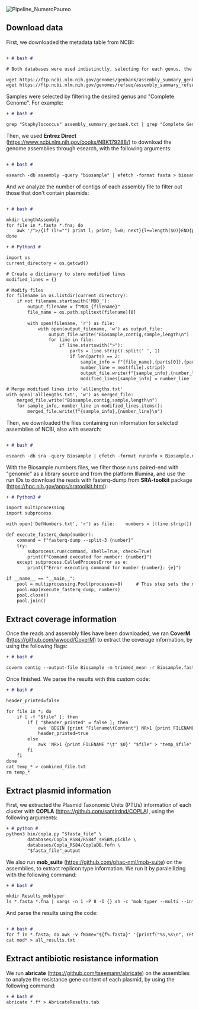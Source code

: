 
![Pipeline_NumeroPaureo](https://github.com/PaulaRamiro/NpAUREO/assets/152322543/007dd8e5-04f9-4735-9717-758dd4d2613d)


## **Download data** 

First, we downloaded the metadata table from NCBI:

```diff

+ # bash #

# Both databases were used indistinctly, selecting for each genus, the one that contained most samples of our interest

wget https://ftp.ncbi.nlm.nih.gov/genomes/genbank/assembly_summary_genbank.txt 
wget https://ftp.ncbi.nlm.nih.gov/genomes/refseq/assembly_summary_refseq.txt

```
Samples were selected by filtering the desired genus and "Complete Genome". For example:

```diff
+ # bash #

grep "Staphylococcus" assembly_summary_genbank.txt | grep "Complete Genome" > data_staphylococcus.txt
```

Then, we used **Entrez Direct** (https://www.ncbi.nlm.nih.gov/books/NBK179288/) to download the genome assemblies through esearch, with the following arguments:

```diff

+ # bash #

esearch -db assembly -query "biosample" | efetch -format fasta > biosample.fasta

```

And we analyze the number of contigs of each assembly file to filter out those that don't contain plasmids:


```diff

+ # bash #

mkdir LengthAssembly
for file in *.fasta *.fna; do
    awk '/^>/{if (l!="") print l; print; l=0; next}{l+=length($0)}END{print l}' "$file" > "LengthAssembly/$(basename -- "$file" .fna)"
done

+ # Python3 #

import os
current_directory = os.getcwd()

# Create a dictionary to store modified lines
modified_lines = {}

# Modify files
for filename in os.listdir(current_directory):
    if not filename.startswith('MOD_'):
        output_filename = f"MOD_{filename}"
        file_name = os.path.splitext(filename)[0]
        
        with open(filename, 'r') as file:
            with open(output_filename, 'w') as output_file:
                output_file.write("Biosample,contig,sample,length\n")
                for line in file:
                    if line.startswith(">"):
                        parts = line.strip().split(' ', 1)
                        if len(parts) == 2:
                            sample_info = f"{file_name},{parts[0]},{parts[1].rstrip()}"
                            number_line = next(file).strip()
                            output_file.write(f"{sample_info},{number_line}\n")
                            modified_lines[sample_info] = number_line

# Merge modified lines into 'alllengths.txt'
with open('alllengths.txt', 'w') as merged_file:
    merged_file.write("Biosample,contig,sample,length\n")
    for sample_info, number_line in modified_lines.items():
        merged_file.write(f"{sample_info},{number_line}\n")
```

Then, we downloaded the files containing run information for selected assemblies of NCBI, also with esearch: 

```diff

+ # bash #

esearch -db sra -query Biosample | efetch -format runinfo > Biosample.numbers
```

With the Biosample.numbers files, we filter those runs paired-end with "genomic" as a library source and from the platform Illumina, and use the run IDs to download the reads with fasterq-dump from **SRA-toolkit** package (https://hpc.nih.gov/apps/sratoolkit.html):

```diff
+ # Python3 #

import multiprocessing
import subprocess

with open('DefNumbers.txt', 'r') as file:    numbers = [(line.strip()) for line in file if line.strip()]

def execute_fasterq_dump(number):
    command = f"fasterq-dump --split-3 {number}"
    try:
        subprocess.run(command, shell=True, check=True)
        print(f"Command executed for number: {number}")
    except subprocess.CalledProcessError as e:
        print(f"Error executing command for number {number}: {e}")

if __name__ == "__main__":
    pool = multiprocessing.Pool(processes=8)     # This step sets the number of cores to be used to parallelize, in this case, 8. Tune this to fit your machine.
    pool.map(execute_fasterq_dump, numbers)
    pool.close()
    pool.join()

```

## **Extract coverage information** 


Once the reads and assembly files have been downloaded, we ran **CoverM** (https://github.com/wwood/CoverM) to extract the coverage information, by using the following flags:

```diff
+ # bash #

coverm contig --output-file Biosample -m trimmed_mean -r Biosample.fasta -1 reads_1.fastq -2 reads_2.fastq

```

Once finished. We parse the results with this custom code:

```diff
+ # bash #

header_printed=false

for file in *; do
    if [ -f "$file" ]; then
        if [ "$header_printed" = false ]; then
            awk 'BEGIN {print "Filename\tContent"} NR>1 {print FILENAME "\t" $0}' "$file" > "temp_$file"
            header_printed=true
        else
            awk 'NR>1 {print FILENAME "\t" $0}' "$file" > "temp_$file"
        fi
    fi
done
cat temp_* > combined_file.txt
rm temp_*
```


## **Extract plasmid information** 

First, we extracted the Plasmid Taxonomic Units (PTUs) information of each cluster with **COPLA** (https://github.com/santirdnd/COPLA), using the following arguments: 

```diff
+ # python #
python3 bin/copla.py "$fasta_file" \
        databases/Copla_RS84/RS84f_sHSBM.pickle \
        databases/Copla_RS84/CoplaDB.fofn \
        "$fasta_file"_output

```

We also run **mob_suite** (https://github.com/phac-nml/mob-suite) on the assemblies, to extract replicon type information. We run it by paralellizing with the following command:

```diff
+ # bash #

mkdir Results_mobtyper
ls *.fasta *.fna | xargs -n 1 -P 8 -I {} sh -c 'mob_typer --multi --infile "{}" --out_file "Results_mobtyper/{}"'

```
And parse the results using the code:

```diff

+ # bash #
for f in *.fasta; do awk -v fName="${f%.fasta}" '{printf("%s,%s\n", (FNR==1 ? "filename" : fName), $0)}' "$f" > mod"$f"; done
cat mod* > all_results.txt

```

## **Extract antibiotic resistance information** 

We run **abricate** (https://github.com/tseemann/abricate) on the assemblies to analyze the resistance gene content of each plasmid, by using  the following command:

```diff
+ # bash #
abricate *.f* > AbricateResults.tab

```
